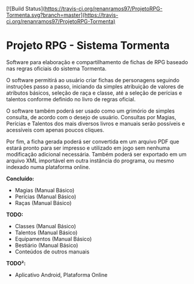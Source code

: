 [![Build Status](https://travis-ci.org/renanramos97/ProjetoRPG-Tormenta.svg?branch=master](https://travis-ci.org/renanramos97/ProjetoRPG-Tormenta)

# Projeto RPG - Sistema Tormenta

Software para elaboração e compartilhamento de fichas de RPG baseado nas regras oficiais do sistema Tormenta. 

O software permitirá ao usuário criar fichas de personagens seguindo instruções passo a passo, iniciando da simples atribuição de valores de atributos básicos, seleção de raça e classe, até a seleção de perícias e talentos conforme definido no livro de regras oficial.

O software também poderá ser usado como um grimório de simples consulta, de acordo com o desejo de usuário. Consultas por Magias, Perícias e Talentos dos mais diversos livros e manuais serão possíveis e acessíveis com apenas poucos cliques.

Por fim, a ficha gerada poderá ser convertida em um arquivo PDF que estará pronto para ser impresso e utilizado em jogo sem nenhuma modificação adicional necessária. Também poderá ser exportado em um arquivo XML importável em outra instância do programa, ou mesmo indexado numa plataforma online.

**Concluído:**
- Magias (Manual Básico)
- Perícias (Manual Básico)
- Raças (Manual Básico)

**TODO:**
- Classes (Manual Básico)
- Talentos (Manual Básico)
- Equipamentos (Manual Básico)
- Bestiário (Manual Básico)
- Conteúdos de outros manuais

**TODO²:**
- Aplicativo Android, Plataforma Online
